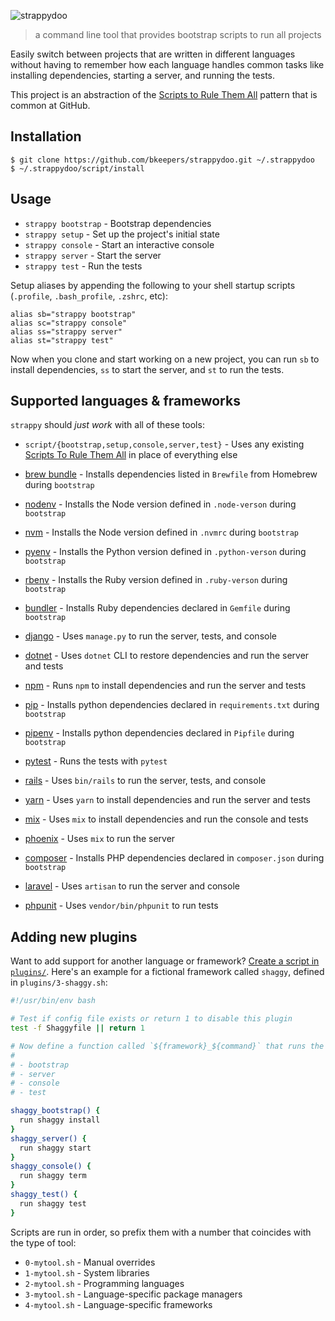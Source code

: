 ![strappydoo](https://user-images.githubusercontent.com/10660468/37246132-814011d0-2471-11e8-9d02-81d7085565af.png)

> a command line tool that provides bootstrap scripts to run all projects

Easily switch between projects that are written in different languages without having to remember how each language handles common tasks like installing dependencies, starting a server, and running the tests.

This project is an abstraction of the [Scripts to Rule Them All](https://githubengineering.com/scripts-to-rule-them-all/) pattern that is common at GitHub.

## Installation

```
$ git clone https://github.com/bkeepers/strappydoo.git ~/.strappydoo
$ ~/.strappydoo/script/install
```

## Usage

- `strappy bootstrap` - Bootstrap dependencies
- `strappy setup` - Set up the project's initial state
- `strappy console` - Start an interactive console
- `strappy server` - Start the server
- `strappy test` - Run the tests

Setup aliases by appending the following to your shell startup scripts (`.profile`, `.bash_profile`, `.zshrc`, etc):

```
alias sb="strappy bootstrap"
alias sc="strappy console"
alias ss="strappy server"
alias st="strappy test"
```

Now when you clone and start working on a new project, you can  run `sb` to install dependencies, `ss` to start the server, and `st` to run the tests.

## Supported languages & frameworks

`strappy` should _just work_ with all of these tools:

- `script/{bootstrap,setup,console,server,test}` - Uses any existing [Scripts To Rule Them All](https://github.com/github/scripts-to-rule-them-all) in place of everything else

- [brew bundle](https://github.com/Homebrew/homebrew-bundle) - Installs dependencies listed in `Brewfile` from Homebrew during `bootstrap`

- [nodenv](https://github.com/nodenv/nodenv) - Installs the Node version defined in `.node-verson` during `bootstrap`

- [nvm](https://github.com/creationix/nvm) - Installs the Node version defined in `.nvmrc` during `bootstrap`

- [pyenv](https://github.com/pyenv/pyenv) - Installs the Python version defined in `.python-verson` during `bootstrap`

- [rbenv](https://github.com/rbenv/rbenv) - Installs the Ruby version defined in `.ruby-verson` during `bootstrap`

- [bundler](http://bundler.io/) - Installs Ruby dependencies declared in `Gemfile` during `bootstrap`

- [django](https://www.djangoproject.com/) - Uses `manage.py` to run the server, tests, and console

- [dotnet](https://docs.microsoft.com/en-us/dotnet/core/tools/?tabs=netcore2x) - Uses `dotnet` CLI to restore dependencies and run the server and tests

- [npm](https://www.npmjs.com/) - Runs `npm` to install dependencies and run the server and tests

- [pip](https://pip.pypa.io/en/stable/) - Installs python dependencies declared in `requirements.txt` during `bootstrap`

- [pipenv](https://docs.pipenv.org/) - Installs python dependencies declared in `Pipfile` during `bootstrap`

- [pytest](https://docs.pytest.org/) - Runs the tests with `pytest`

- [rails](http://rubyonrails.org/) - Uses `bin/rails` to run the server, tests, and console

- [yarn](https://yarnpkg.com/) - Uses `yarn` to install dependencies and run the server and tests

- [mix](https://hexdocs.pm/mix/Mix.html) - Uses `mix` to install dependencies and run the console and tests

- [phoenix](http://phoenixframework.org/) - Uses `mix` to run the server

- [composer](https://getcomposer.org/) - Installs PHP dependencies declared in `composer.json` during `bootstrap`

- [laravel](https://laravel.com/) - Uses `artisan` to run the server and console

- [phpunit](https://phpunit.de/) - Uses `vendor/bin/phpunit` to run tests

## Adding new plugins

Want to add support for another language or framework? [Create a script in `plugins/`](https://github.com/bkeepers/strappydoo/new/master/plugins). Here's an example for a fictional framework called `shaggy`, defined in `plugins/3-shaggy.sh`:

```sh
#!/usr/bin/env bash

# Test if config file exists or return 1 to disable this plugin
test -f Shaggyfile || return 1

# Now define a function called `${framework}_${command}` that runs the relevant command for each of:
#
# - bootstrap
# - server
# - console
# - test

shaggy_bootstrap() {
  run shaggy install
}
shaggy_server() {
  run shaggy start
}
shaggy_console() {
  run shaggy term
}
shaggy_test() {
  run shaggy test
}
```

Scripts are run in order, so prefix them with a number that coincides with the type of tool:

- `0-mytool.sh` - Manual overrides
- `1-mytool.sh` - System libraries
- `2-mytool.sh` - Programming languages
- `3-mytool.sh` - Language-specific package managers
- `4-mytool.sh` - Language-specific frameworks
